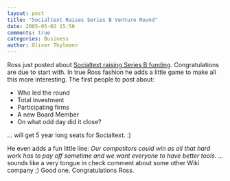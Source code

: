 ```yaml
---
layout: post
title: "Socialtext Raises Series B Venture Round"
date: 2005-05-02 15:50
comments: true
categories: Business
author: Oliver Thylmann
---
```



Ross just posted about [Socialtext raising Series B funding](http://ross.typepad.com/blog/2005/04/socialtext_rais.html). Congratulations are due to start with. In true Ross fashion he adds a little game to make all this more interesting. The first people to post about: 

- Who led the round  
- Total investment
- Participating firms
- A new Board Member
- On what odd day did it close?

... will get 5 year long seats for Socialtext. :)

He even adds a fun little line: *Our competitors could win as all that hard work has to pay off sometime and we want everyone to have better tools.* ... sounds like a very tongue in check comment about some other Wiki company ;) Good one. Congratulations Ross.



